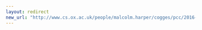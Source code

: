 ```yaml
---
layout: redirect
new_url: "http://www.cs.ox.ac.uk/people/malcolm.harper/cogges/pcc/2016-09/index.html"
---
```

